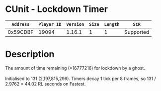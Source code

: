 # CUnit - Lockdown Timer

| `Address` | `Player ID` | `Version` | `Size` | `Length` | `SCR` |
| ---------- | ----------- | --------- | ------ | -------- | ---- |
| 0x59CDBF | 19094 | 1.16.1 | 1 | 1 | Supported |

# Description

The amount of time remaining (*16777216) for lockdown by a ghost.<br><br>Initialised to 131 (2,197,815,296). Timers decay 1 tick per 8 frames, so 131 / 2.9762 = 44.02 RL seconds on Fastest.